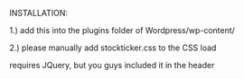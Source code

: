 INSTALLATION:

1.) add this into the plugins folder of Wordpress/wp-content/

2.) please manually add stockticker.css to the CSS load 

requires JQuery, but you guys included it in the header